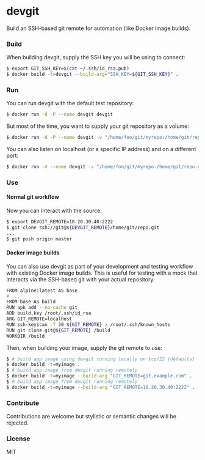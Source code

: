 
# devgit

Build an SSH-based git remote for automation (like Docker image builds).

### Build

When building devgit, supply the SSH key you will be using to connect:

```sh
$ export GIT_SSH_KEY=$(cat ~/.ssh/id_rsa.pub)
$ docker build -t=devgit --build-arg="SSH_KEY=${GIT_SSH_KEY}" .
```

### Run

You can run devgit with the default test repository:

```sh
$ docker run -d -P --name devgit devgit
```

But most of the time, you want to supply your git repository as a volume:

```sh
$ docker run -d -P --name devgit -v "/home/foo/git/myrepo:/home/git/repo.git" devgit
```

You can also listen on localhost (or a specific IP address) and on a different port:

```sh
$ docker run -d --name devgit -v "/home/foo/git/myrepo:/home/git/repo.git" -p 10.20.30.40:2222:22 devgit
```

### Use

#### Normal git workflow

Now you can interact with the source:

```sh
$ export DEVGIT_REMOTE=10.20.30.40:2222
$ git clone ssh://git@${DEVGIT_REMOTE}/home/git/repo.git
...
$ git push origin master
```

#### Docker image builds

You can also use devgit as part of your development and testing workflow with existing Docker image builds. This is useful for testing with a mock that interacts via the SSH-based git with your actual repository:

```sh
FROM alpine:latest AS base
# ...
FROM base AS build
RUN apk add --no-cache git
ADD build.key /root/.ssh/id_rsa
ARG GIT_REMOTE=localhost
RUN ssh-keyscan -T 30 ${GIT_REMOTE} > /root/.ssh/known_hosts
RUN git clone git@${GIT_REMOTE} /build
WORKDIR /build
```

Then, when building your image, supply the git remote to use:

```sh
$ # build app image using devgit running locally on tcp/22 (defaults)
$ docker build -t=myimage .
$ # build app image from devgit running remotely
$ docker build -t=myimage --build-arg "GIT_REMOTE=git.example.com" .
$ # build app image from devgit running remotely
$ docker build -t=myimage --build-arg "GIT_REMOTE=10.20.30.40:2222" .
```


### Contribute

Contributions are welcome but stylistic or semantic changes will be rejected.

### License

MIT

